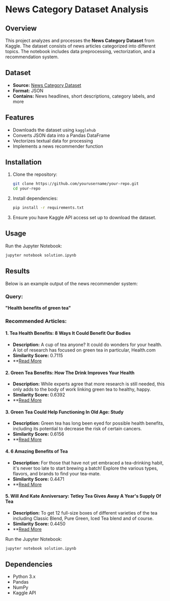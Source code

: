 # News Category Dataset Analysis

## Overview

This project analyzes and processes the **News Category Dataset** from Kaggle. The dataset consists of news articles categorized into different topics. The notebook includes data preprocessing, vectorization, and a recommendation system.

## Dataset

- **Source:** [News Category Dataset](https://www.kaggle.com/rmisra/news-category-dataset)
- **Format:** JSON
- **Contains:** News headlines, short descriptions, category labels, and more

## Features

- Downloads the dataset using `kagglehub`
- Converts JSON data into a Pandas DataFrame
- Vectorizes textual data for processing
- Implements a news recommender function

## Installation

1. Clone the repository:
   ```sh
   git clone https://github.com/yourusername/your-repo.git
   cd your-repo
   ```
2. Install dependencies:
   ```sh
   pip install -r requirements.txt
   ```
3. Ensure you have Kaggle API access set up to download the dataset.

## Usage

Run the Jupyter Notebook:

```sh
jupyter notebook solution.ipynb
```

## Results

Below is an example output of the news recommender system:

### Query:
**"Health benefits of green tea"**

### Recommended Articles:

#### 1. Tea Health Benefits: 8 Ways It Could Benefit Our Bodies
- **Description:** A cup of tea anyone? It could do wonders for your health. A lot of research has focused on green tea in particular, Health.com
- **Similarity Score:** 0.7115
- **[Read More](https://www.huffingtonpost.com/entry/tea-health-benefits-cancer-heart-disease_us_5b9c2e55e4b03a1dcc7ce60b)

#### 2. Green Tea Benefits: How The Drink Improves Your Health
- **Description:** While experts agree that more research is still needed, this only adds to the body of work linking green tea to healthy, happy.
- **Similarity Score:** 0.6392
- **[Read More](https://www.huffingtonpost.com/entry/green-tea-benefits-health_us_5b9c6ec9e4b03a1dcc7e965a)

#### 3. Green Tea Could Help Functioning In Old Age: Study
- **Description:** Green tea has long been eyed for possible health benefits, including its potential to decrease the risk of certain cancers.
- **Similarity Score:** 0.6156
- **[Read More](https://www.huffingtonpost.com/entry/green-tea-functioning-old-age_us_5b9b4994e4b03a1dcc765816)

#### 4. 6 Amazing Benefits of Tea
- **Description:** For those that have not yet embraced a tea-drinking habit, it's never too late to start brewing a batch! Explore the various types, flavors, and brands to find your tea-mate.
- **Similarity Score:** 0.4471
- **[Read More](https://www.huffingtonpost.com/entry/tea-health-benefits_us_5b9d4d2be4b03a1dcc866e19)

#### 5. Will And Kate Anniversary: Tetley Tea Gives Away A Year's Supply Of Tea
- **Description:** To get 12 full-size boxes of different varieties of the tea including Classic Blend, Pure Green, Iced Tea blend and of course.
- **Similarity Score:** 0.4450
- **[Read More](https://www.huffingtonpost.com/entry/will-and-kate-anniversary_us_5b9ba2a3e4b03a1dcc79328e)


Run the Jupyter Notebook:

```sh
jupyter notebook solution.ipynb
```

## Dependencies

- Python 3.x
- Pandas
- NumPy
- Kaggle API

